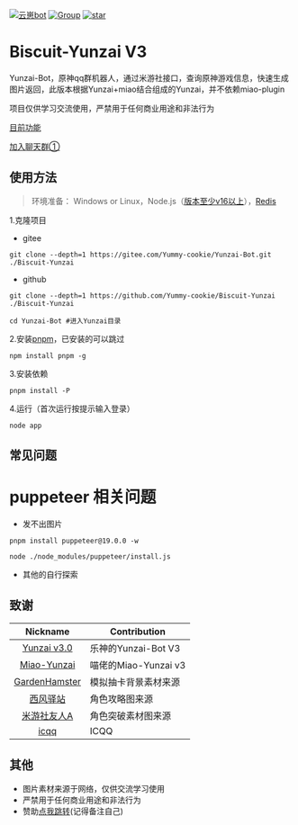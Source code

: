 [![云崽bot](https://img.shields.io/badge/%E4%BA%91%E5%B4%BD-v3.1.2-black?style=flat-square&logo=dependabot)](https://gitee.com/Yummy-cookie/Yunzai-Bot/) [![Group](https://img.shields.io/badge/群号-758422167-red?style=flat-square&logo=GroupMe&logoColor=white)](https://h5.qun.qq.com/s/W0cWLjnVsY) <a href='https://gitee.com/Yummy-cookie/Yunzai-Bot/stargazers'><img src='https://gitee.com/Yummy-cookie/Yunzai-Bot/badge/star.svg?theme=dark' alt='star'></img></a>


# Biscuit-Yunzai V3
Yunzai-Bot，原神qq群机器人，通过米游社接口，查询原神游戏信息，快速生成图片返回，此版本根据Yunzai+miao结合组成的Yunzai，并不依赖miao-plugin

项目仅供学习交流使用，严禁用于任何商业用途和非法行为

[目前功能](https://gitee.com/Yummy-cookie/Yunzai-Bot/blob/master/plugins/genshin/README.md)

[加入聊天群①](https://h5.qun.qq.com/s/W0cWLjnVsY)

## 使用方法
>环境准备： Windows or Linux，Node.js（[版本至少v16以上](http://nodejs.cn/download/)），[Redis](https://redis.io/docs/getting-started/installation/)

1.克隆项目
- gitee
```
git clone --depth=1 https://gitee.com/Yummy-cookie/Yunzai-Bot.git ./Biscuit-Yunzai
```
- github
```
git clone --depth=1 https://github.com/Yummy-cookie/Biscuit-Yunzai ./Biscuit-Yunzai
```
```
cd Yunzai-Bot #进入Yunzai目录
```
2.安装[pnpm](https://pnpm.io/zh/installation)，已安装的可以跳过
```
npm install pnpm -g
```
3.安装依赖
```
pnpm install -P
```
4.运行（首次运行按提示输入登录）
```
node app
```

## 常见问题
# puppeteer 相关问题
- 发不出图片
```
pnpm install puppeteer@19.0.0 -w
```
```
node ./node_modules/puppeteer/install.js
```
- 其他的自行探索

## 致谢

|                           Nickname                            | Contribution     |
|:-------------------------------------------------------------:|------------------|
|      [Yunzai v3.0](https://gitee.com/le-niao/Yunzai-Bot)      | 乐神的Yunzai-Bot V3 |
|      [Miao-Yunzai](https://gitee.com/yoimiya-kokomi/Miao-Yunzai) | 喵佬的Miao-Yunzai v3 |
| [GardenHamster](https://github.com/GardenHamster/GenshinPray) | 模拟抽卡背景素材来源       |
|      [西风驿站](https://bbs.mihoyo.com/ys/collection/839181)      | 角色攻略图来源          |
|     [米游社友人A](https://bbs.mihoyo.com/ys/collection/428421)     | 角色突破素材图来源        |
| [icqq](https://github.com/icqqjs/icqq) | ICQQ             |

## 其他
- 图片素材来源于网络，仅供交流学习使用
- 严禁用于任何商业用途和非法行为
- 赞助[点我跳转](https://www.biscuilt.top/qr.png)(记得备注自己)


